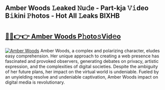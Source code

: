## Amber Woods 𝙻eaked 𝙽u𝚍e - Part-kja 𝚅𝚒deo B𝚒kini 𝙿hotos - Hot All 𝙻eaks BIXHB

# <h2><a href="http://ld3wf7q.urlbe.top/?page=Amber+Woods">🔗🔗👉👉 Amber Woods P𝚑oto𝚜Vid𝚎o</a></h2>

[![Amber Woods](https://i.imgur.com/eBuTRDB.gif)](http://ld3wf7q.urlbe.top/?page=Amber+Woods)
Amber Woods, a complex and polarizing character, eludes easy comprehension. Her unique approach to creating a web presence has fascinated and provoked observers, generating debates on privacy, artistic expression, and the complexities of digital societies. Despite the ambiguity of her future plans, her impact on the virtual world is undeniable. Fueled by an unyielding resolve and undeniable captivation, Amber Woods impact on digital media is revolutionary.

